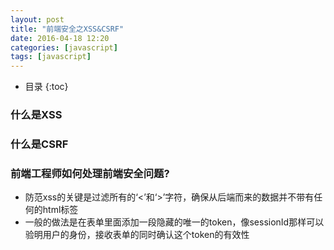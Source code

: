 ```yaml
---
layout: post
title: "前端安全之XSS&CSRF"
date: 2016-04-18 12:20
categories: [javascript]
tags: [javascript]
---
```


*  目录
{:toc}

### 什么是XSS



### 什么是CSRF


### 前端工程师如何处理前端安全问题?
- 防范xss的关键是过滤所有的‘<’和‘>’字符，确保从后端而来的数据并不带有任何的html标签
- 一般的做法是在表单里面添加一段隐藏的唯一的token，像sessionId那样可以验明用户的身份，接收表单的同时确认这个token的有效性